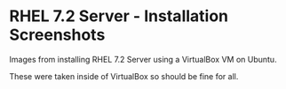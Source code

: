RHEL 7.2 Server - Installation Screenshots
==========================================

Images from installing RHEL 7.2 Server using a VirtualBox VM on Ubuntu.

These were taken inside of VirtualBox so should be fine for all.



